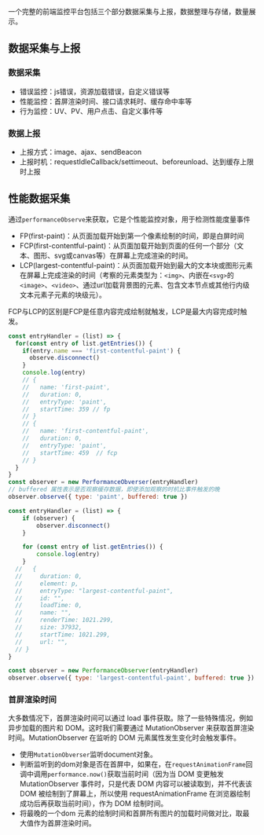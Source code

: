 一个完整的前端监控平台包括三个部分数据采集与上报，数据整理与存储，数量展示。

## 数据采集与上报

### 数据采集

- 错误监控：js错误，资源加载错误，自定义错误等
- 性能监控：首屏渲染时间、接口请求耗时、缓存命中率等
- 行为监控：UV、PV、用户点击、自定义事件等

### 数据上报

- 上报方式：image、ajax、sendBeacon
- 上报时机：requestIdleCallback/settimeout、beforeunload、达到缓存上限时上报

## 性能数据采集

通过`performanceObserve`来获取，它是个性能监控对象，用于检测性能度量事件

- FP(first-paint)：从页面加载开始到第一个像素绘制的时间，即是白屏时间
- FCP(first-contentful-paint)：从页面加载开始到页面的任何一个部分（文本、图形、svg或canvas等）在屏幕上完成渲染的时间。
- LCP(largest-contentful-paint)：从页面加载开始到最大的文本块或图形元素在屏幕上完成渲染的时间（考察的元素类型为：`<img>`、内嵌在`<svg>`的`<image>`、`<video>`、通过url加载背景图的元素、包含文本节点或其他行内级文本元素子元素的块级元）。


FCP与LCP的区别是FCP是任意内容完成绘制就触发，LCP是最大内容完成时触发。

```javascript
const entryHandler = (list) => {
  for(const entry of list.getEntries()) {
    if(entry.name === 'first-contentful-paint') {
      observe.disconnect()
    }
    console.log(entry)
    // {
    //   name: 'first-paint',
    //   duration: 0,
    //   entryType: 'paint',
    //   startTime: 359 // fp
    // }
    // {
    //   name: 'first-contentful-paint',
    //   duration: 0,
    //   entryType: 'paint',
    //   startTime: 459  // fcp
    // }
  }
}
const observer = new PerformanceObverser(entryHandler)
// buffered 属性表示是否观察缓存数据，即使添加观察的时机比事件触发的晚
observer.observe({ type: 'paint', buffered: true })
```

```javascript
const entryHandler = (list) => {
    if (observer) {
        observer.disconnect()
    }

    for (const entry of list.getEntries()) {
        console.log(entry)
    }
  //   {
  //     duration: 0,
  //     element: p,
  //     entryType: "largest-contentful-paint",
  //     id: "",
  //     loadTime: 0,
  //     name: "",
  //     renderTime: 1021.299,
  //     size: 37932,
  //     startTime: 1021.299,
  //     url: "",
  // }
}

const observer = new PerformanceObserver(entryHandler)
observer.observe({ type: 'largest-contentful-paint', buffered: true })
```

### 首屏渲染时间

大多数情况下，首屏渲染时间可以通过 load 事件获取。除了一些特殊情况，例如异步加载的图片和 DOM。这时我们需要通过 MutationObserver 来获取首屏渲染时间。MutationObserver 在监听的 DOM 元素属性发生变化时会触发事件。

- 使用`MutationObverser`监听document对象。
- 判断监听到的dom对象是否在首屏中，如果在，在`requestAnimationFrame`回调中调用`performance.now()`获取当前时间（因为当 DOM 变更触发 MutationObserver 事件时，只是代表 DOM 内容可以被读取到，并不代表该 DOM 被绘制到了屏幕上，所以使用 requestAnimationFrame 在浏览器绘制成功后再获取当前时间），作为 DOM 绘制时间。
- 将最晚的一个dom 元素的绘制时间和首屏所有图片的加载时间做对比，取最大值作为首屏渲染时间。
